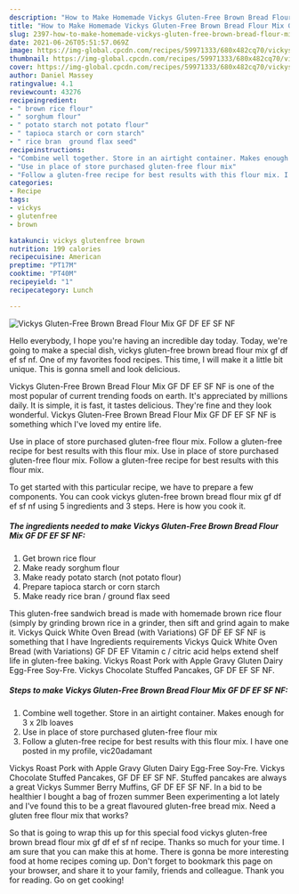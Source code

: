 ```yaml
---
description: "How to Make Homemade Vickys Gluten-Free Brown Bread Flour Mix GF DF EF SF NF"
title: "How to Make Homemade Vickys Gluten-Free Brown Bread Flour Mix GF DF EF SF NF"
slug: 2397-how-to-make-homemade-vickys-gluten-free-brown-bread-flour-mix-gf-df-ef-sf-nf
date: 2021-06-26T05:51:57.069Z
image: https://img-global.cpcdn.com/recipes/59971333/680x482cq70/vickys-gluten-free-brown-bread-flour-mix-gf-df-ef-sf-nf-recipe-main-photo.jpg
thumbnail: https://img-global.cpcdn.com/recipes/59971333/680x482cq70/vickys-gluten-free-brown-bread-flour-mix-gf-df-ef-sf-nf-recipe-main-photo.jpg
cover: https://img-global.cpcdn.com/recipes/59971333/680x482cq70/vickys-gluten-free-brown-bread-flour-mix-gf-df-ef-sf-nf-recipe-main-photo.jpg
author: Daniel Massey
ratingvalue: 4.1
reviewcount: 43276
recipeingredient:
- " brown rice flour"
- " sorghum flour"
- " potato starch not potato flour"
- " tapioca starch or corn starch"
- " rice bran  ground flax seed"
recipeinstructions:
- "Combine well together. Store in an airtight container. Makes enough for 3 x 2lb loaves"
- "Use in place of store purchased gluten-free flour mix"
- "Follow a gluten-free recipe for best results with this flour mix. I have one posted in my profile, vic20adamant"
categories:
- Recipe
tags:
- vickys
- glutenfree
- brown

katakunci: vickys glutenfree brown 
nutrition: 199 calories
recipecuisine: American
preptime: "PT17M"
cooktime: "PT40M"
recipeyield: "1"
recipecategory: Lunch

---
```



![Vickys Gluten-Free Brown Bread Flour Mix GF DF EF SF NF](https://img-global.cpcdn.com/recipes/59971333/680x482cq70/vickys-gluten-free-brown-bread-flour-mix-gf-df-ef-sf-nf-recipe-main-photo.jpg)

Hello everybody, I hope you're having an incredible day today. Today, we're going to make a special dish, vickys gluten-free brown bread flour mix gf df ef sf nf. One of my favorites food recipes. This time, I will make it a little bit unique. This is gonna smell and look delicious.

Vickys Gluten-Free Brown Bread Flour Mix GF DF EF SF NF is one of the most popular of current trending foods on earth. It's appreciated by millions daily. It is simple, it is fast, it tastes delicious. They're fine and they look wonderful. Vickys Gluten-Free Brown Bread Flour Mix GF DF EF SF NF is something which I've loved my entire life.

Use in place of store purchased gluten-free flour mix. Follow a gluten-free recipe for best results with this flour mix. Use in place of store purchased gluten-free flour mix. Follow a gluten-free recipe for best results with this flour mix.


To get started with this particular recipe, we have to prepare a few components. You can cook vickys gluten-free brown bread flour mix gf df ef sf nf using 5 ingredients and 3 steps. Here is how you cook it.

<!--inarticleads1-->

##### The ingredients needed to make Vickys Gluten-Free Brown Bread Flour Mix GF DF EF SF NF:

1. Get  brown rice flour
1. Make ready  sorghum flour
1. Make ready  potato starch (not potato flour)
1. Prepare  tapioca starch or corn starch
1. Make ready  rice bran / ground flax seed


This gluten-free sandwich bread is made with homemade brown rice flour (simply by grinding brown rice in a grinder, then sift and grind again to make it. Vickys Quick White Oven Bread (with Variations) GF DF EF SF NF is something that I have Ingredients requirements Vickys Quick White Oven Bread (with Variations) GF DF EF Vitamin c / citric acid helps extend shelf life in gluten-free baking. Vickys Roast Pork with Apple Gravy Gluten Dairy Egg-Free Soy-Fre. Vickys Chocolate Stuffed Pancakes, GF DF EF SF NF. 

<!--inarticleads2-->

##### Steps to make Vickys Gluten-Free Brown Bread Flour Mix GF DF EF SF NF:

1. Combine well together. Store in an airtight container. Makes enough for 3 x 2lb loaves
1. Use in place of store purchased gluten-free flour mix
1. Follow a gluten-free recipe for best results with this flour mix. I have one posted in my profile, vic20adamant


Vickys Roast Pork with Apple Gravy Gluten Dairy Egg-Free Soy-Fre. Vickys Chocolate Stuffed Pancakes, GF DF EF SF NF. Stuffed pancakes are always a great Vickys Summer Berry Muffins, GF DF EF SF NF. In a bid to be healthier I bought a bag of frozen summer Been experimenting a lot lately and I&#39;ve found this to be a great flavoured gluten-free bread mix. Need a gluten free flour mix that works? 

So that is going to wrap this up for this special food vickys gluten-free brown bread flour mix gf df ef sf nf recipe. Thanks so much for your time. I am sure that you can make this at home. There is gonna be more interesting food at home recipes coming up. Don't forget to bookmark this page on your browser, and share it to your family, friends and colleague. Thank you for reading. Go on get cooking!
